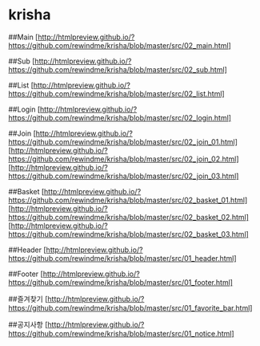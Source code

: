 krisha
======

##Main
[http://htmlpreview.github.io/?https://github.com/rewindme/krisha/blob/master/src/02_main.html]

##Sub
[http://htmlpreview.github.io/?https://github.com/rewindme/krisha/blob/master/src/02_sub.html]

##List
[http://htmlpreview.github.io/?https://github.com/rewindme/krisha/blob/master/src/02_list.html]

##Login
[http://htmlpreview.github.io/?https://github.com/rewindme/krisha/blob/master/src/02_login.html]

##Join
[http://htmlpreview.github.io/?https://github.com/rewindme/krisha/blob/master/src/02_join_01.html]
[http://htmlpreview.github.io/?https://github.com/rewindme/krisha/blob/master/src/02_join_02.html]
[http://htmlpreview.github.io/?https://github.com/rewindme/krisha/blob/master/src/02_join_03.html]

##Basket
[http://htmlpreview.github.io/?https://github.com/rewindme/krisha/blob/master/src/02_basket_01.html]
[http://htmlpreview.github.io/?https://github.com/rewindme/krisha/blob/master/src/02_basket_02.html]
[http://htmlpreview.github.io/?https://github.com/rewindme/krisha/blob/master/src/02_basket_03.html]




##Header
[http://htmlpreview.github.io/?https://github.com/rewindme/krisha/blob/master/src/01_header.html]

##Footer
[http://htmlpreview.github.io/?https://github.com/rewindme/krisha/blob/master/src/01_footer.html]

##즐겨찾기
[http://htmlpreview.github.io/?https://github.com/rewindme/krisha/blob/master/src/01_favorite_bar.html]

##공지사항
[http://htmlpreview.github.io/?https://github.com/rewindme/krisha/blob/master/src/01_notice.html]